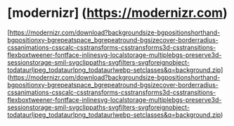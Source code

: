 # [modernizr] (https://modernizr.com)

[https://modernizr.com/download?backgroundsize-bgpositionshorthand-bgpositionxy-bgrepeatspace_bgrepeatround-bgsizecover-borderradius-cssanimations-csscalc-csstransforms-csstransforms3d-csstransitions-flexboxtweener-fontface-inlinesvg-localstorage-multiplebgs-preserve3d-sessionstorage-smil-svgclippaths-svgfilters-svgforeignobject-todataurljpeg_todataurlpng_todataurlwebp-setclasses&q=background.zip] (https://modernizr.com/download?backgroundsize-bgpositionshorthand-bgpositionxy-bgrepeatspace_bgrepeatround-bgsizecover-borderradius-cssanimations-csscalc-csstransforms-csstransforms3d-csstransitions-flexboxtweener-fontface-inlinesvg-localstorage-multiplebgs-preserve3d-sessionstorage-smil-svgclippaths-svgfilters-svgforeignobject-todataurljpeg_todataurlpng_todataurlwebp-setclasses&q=background.zip)
